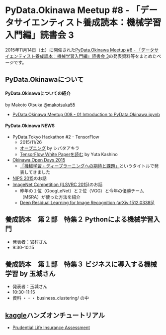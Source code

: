 # PyData.Okinawa Meetup #8 - 「データサイエンティスト養成読本：機械学習入門編」読書会 3

2015年11月14日（土）に開催された[PyData.Okinawa Meetup #8 - 「データサイエンティスト養成読本：機械学習入門編」読書会 3](http://pydataokinawa.connpass.com/event/23825/)の発表資料等をまとめたページです。

## PyData.Okinawaについて

#### PyData.Okinawaについての紹介
by Makoto Otsuka [@makotsuka55](https://twitter.com/makotsuka55)

- [PyData.Okinawa Meetup 008 - 01 Introduction to PyData.Okinawa.ipynb](https://github.com/PyDataOkinawa/meetup008/blob/master/PyData.Okinawa%20Meetup%20008%20-%2001%20Introduction%20to%20PyData.Okinawa.ipynb)

#### PyData.Okinawa NEWS

- PyData.Tokyo Hackathon #2 - TensorFlow
  - 2015/11/26
  - [オープニング](http://www.slideshare.net/hijiki_s/pydatatokyo-hackathon2-tensorflow) by シバタアキラ
  - [TensorFlow White Paperを読む](http://www.slideshare.net/yutakashino/tensorflow-white-paper) by Yuta Kashino
- [Okinawa Open Days 2015](http://www.okinawaopenlabs.org/ood2015_6#16_01)
  - [「機械学習・ディープラーニングへの期待と課題」](http://www.okinawaopenlabs.org/ood2015_11#16_14)というタイトルで発表してきました
- [NIPS 2015](https://nips.cc/)のお話
- [ImageNet Competition (ILSVRC 2015)](http://image-net.org/challenges/LSVRC/2015/)のお話
  - 昨年の１位（GoogLeNet）と２位（VGG）と今年の優勝チーム（MSRA）が使った方法を紹介
  - [Deep Residual Learning for Image Recognition (arXiv:1512.03385)](http://arxiv.org/abs/1512.03385)

## 養成読本　第２部　特集２ Pythonによる機械学習入門

- 発表者：岩村さん
- 9:30-10:15

## 養成読本　第１部　特集３ ビジネスに導入する機械学習 by 玉城さん

- 発表者：玉城さん
- 10:30-11:15
- 資料 ・・・ business_clustering/ の中


## [kaggle](https://www.kaggle.com/)ハンズオンチュートリアル

- [Prudential Life Insurance Assessment](https://www.kaggle.com/c/prudential-life-insurance-assessment)
